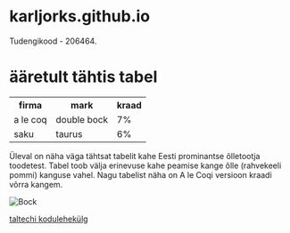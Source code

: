 # karljorks.github.io

<p>Tudengikood - 206464.</p>

<h1>ääretult tähtis tabel</h1>

<table>
  <tr>
    <th>firma</th>
    <th>mark</th>
    <th>kraad</th>
  </tr>
  <tr>
    <td>a le coq</td>
    <td>double bock</td>
    <td>7%</td>
  </tr>
  <tr>
    <td>saku</td>
    <td>taurus</td>
    <td>6%</td>
  </tr>
</table>

<p>Üleval on näha väga tähtsat tabelit kahe Eesti prominantse õlletootja toodetest. Tabel toob välja erinevuse kahe peamise kange õlle (rahvekeeli pommi) kanguse vahel. Nagu tabelist näha on A le Coqi versioon kraadi võrra kangem. </p>

<img src="http://4.bp.blogspot.com/-KuQ4Eghig8A/T_IJ1gnDALI/AAAAAAAADwg/i8jVQGfIq9M/s1600/500010029.jpg" alt="Bock">

<a href="taltech.ee">taltechi kodulehekülg</a>
